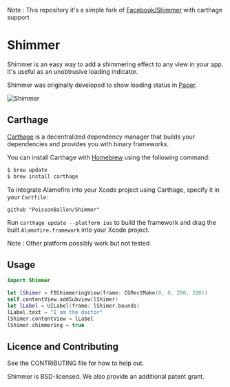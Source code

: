 Note : This repository it's a simple fork of [Facebook/Shimmer](https://github.com/facebook/Shimmer) with carthage support

# Shimmer

Shimmer is an easy way to add a shimmering effect to any view in your app. It's useful as an unobtrusive loading indicator.

Shimmer was originally developed to show loading status in [Paper](http://facebook.com/paper).

![Shimmer](https://github.com/facebook/Shimmer/blob/master/shimmer.gif?raw=true)

## Carthage

[Carthage](https://github.com/Carthage/Carthage) is a decentralized dependency manager that builds your dependencies and provides you with binary frameworks.

You can install Carthage with [Homebrew](http://brew.sh/) using the following command:

```bash
$ brew update
$ brew install carthage
```

To integrate Alamofire into your Xcode project using Carthage, specify it in your `Cartfile`:

```ogdl
github "PoissonBallon/Shimmer"
```

Run `carthage update --platform ios` to build the framework and drag the built `Alamofire.framework` into your Xcode project.

Note : Other platform possibly work but not tested  


## Usage

```swift
import Shimmer

let lShimer = FBShimmeringView(frame: CGRectMake(0, 0, 200, 200))
self.contentView.addSubview(lShimer)
let lLabel = UILabel(frame: lShimer.bounds)
lLabel.text = "I am the doctor"
lShimer.contentView = lLabel
lShimer.shimmering = true

```

## Licence and Contributing

See the CONTRIBUTING file for how to help out.

Shimmer is BSD-licensed. We also provide an additional patent grant.

